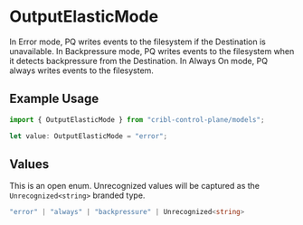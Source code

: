 # OutputElasticMode

In Error mode, PQ writes events to the filesystem if the Destination is unavailable. In Backpressure mode, PQ writes events to the filesystem when it detects backpressure from the Destination. In Always On mode, PQ always writes events to the filesystem.

## Example Usage

```typescript
import { OutputElasticMode } from "cribl-control-plane/models";

let value: OutputElasticMode = "error";
```

## Values

This is an open enum. Unrecognized values will be captured as the `Unrecognized<string>` branded type.

```typescript
"error" | "always" | "backpressure" | Unrecognized<string>
```